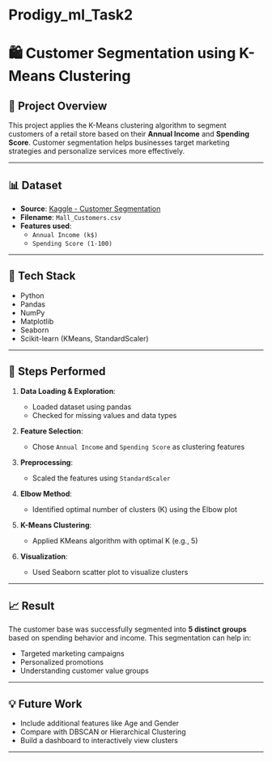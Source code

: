 # Prodigy_ml_Task2
# 🛍️ Customer Segmentation using K-Means Clustering

## 📌 Project Overview

This project applies the K-Means clustering algorithm to segment customers of a retail store based on their **Annual Income** and **Spending Score**. Customer segmentation helps businesses target marketing strategies and personalize services more effectively.

---

## 📊 Dataset

- **Source**: [Kaggle - Customer Segmentation](https://www.kaggle.com/datasets/vjchoudhary7/customer-segmentation-tutorial-in-python)
- **Filename**: `Mall_Customers.csv`
- **Features used**:
  - `Annual Income (k$)`
  - `Spending Score (1-100)`

---

## 🧠 Tech Stack

- Python
- Pandas
- NumPy
- Matplotlib
- Seaborn
- Scikit-learn (KMeans, StandardScaler)

---

## 🧪 Steps Performed

1. **Data Loading & Exploration**:
   - Loaded dataset using pandas
   - Checked for missing values and data types

2. **Feature Selection**:
   - Chose `Annual Income` and `Spending Score` as clustering features

3. **Preprocessing**:
   - Scaled the features using `StandardScaler`

4. **Elbow Method**:
   - Identified optimal number of clusters (K) using the Elbow plot

5. **K-Means Clustering**:
   - Applied KMeans algorithm with optimal K (e.g., 5)

6. **Visualization**:
   - Used Seaborn scatter plot to visualize clusters

---

## 📈 Result

The customer base was successfully segmented into **5 distinct groups** based on spending behavior and income. This segmentation can help in:

- Targeted marketing campaigns
- Personalized promotions
- Understanding customer value groups

---


## 💡 Future Work

- Include additional features like Age and Gender
- Compare with DBSCAN or Hierarchical Clustering
- Build a dashboard to interactively view clusters

---
